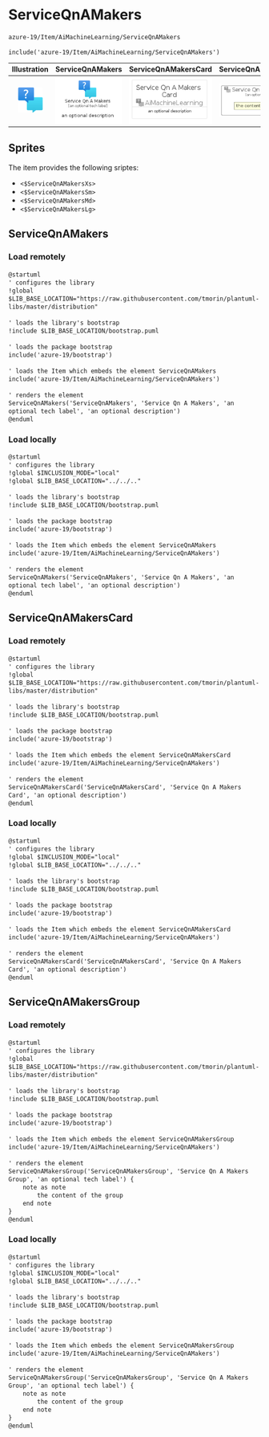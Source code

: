 # ServiceQnAMakers


```text
azure-19/Item/AiMachineLearning/ServiceQnAMakers
```

```text
include('azure-19/Item/AiMachineLearning/ServiceQnAMakers')
```



| Illustration | ServiceQnAMakers | ServiceQnAMakersCard | ServiceQnAMakersGroup |
| :---: | :---: | :---: | :---: |
| ![illustration for Illustration](../../../azure-19/Item/AiMachineLearning/ServiceQnAMakers.png) | ![illustration for ServiceQnAMakers](../../../azure-19/Item/AiMachineLearning/ServiceQnAMakers.Local.png) | ![illustration for ServiceQnAMakersCard](../../../azure-19/Item/AiMachineLearning/ServiceQnAMakersCard.Local.png) | ![illustration for ServiceQnAMakersGroup](../../../azure-19/Item/AiMachineLearning/ServiceQnAMakersGroup.Local.png) |



## Sprites
The item provides the following sriptes:

- `<$ServiceQnAMakersXs>`
- `<$ServiceQnAMakersSm>`
- `<$ServiceQnAMakersMd>`
- `<$ServiceQnAMakersLg>`





## ServiceQnAMakers

### Load remotely
```plantuml
@startuml
' configures the library
!global $LIB_BASE_LOCATION="https://raw.githubusercontent.com/tmorin/plantuml-libs/master/distribution"

' loads the library's bootstrap
!include $LIB_BASE_LOCATION/bootstrap.puml

' loads the package bootstrap
include('azure-19/bootstrap')

' loads the Item which embeds the element ServiceQnAMakers
include('azure-19/Item/AiMachineLearning/ServiceQnAMakers')

' renders the element
ServiceQnAMakers('ServiceQnAMakers', 'Service Qn A Makers', 'an optional tech label', 'an optional description')
@enduml
```

### Load locally
```plantuml
@startuml
' configures the library
!global $INCLUSION_MODE="local"
!global $LIB_BASE_LOCATION="../../.."

' loads the library's bootstrap
!include $LIB_BASE_LOCATION/bootstrap.puml

' loads the package bootstrap
include('azure-19/bootstrap')

' loads the Item which embeds the element ServiceQnAMakers
include('azure-19/Item/AiMachineLearning/ServiceQnAMakers')

' renders the element
ServiceQnAMakers('ServiceQnAMakers', 'Service Qn A Makers', 'an optional tech label', 'an optional description')
@enduml
```

## ServiceQnAMakersCard

### Load remotely
```plantuml
@startuml
' configures the library
!global $LIB_BASE_LOCATION="https://raw.githubusercontent.com/tmorin/plantuml-libs/master/distribution"

' loads the library's bootstrap
!include $LIB_BASE_LOCATION/bootstrap.puml

' loads the package bootstrap
include('azure-19/bootstrap')

' loads the Item which embeds the element ServiceQnAMakersCard
include('azure-19/Item/AiMachineLearning/ServiceQnAMakers')

' renders the element
ServiceQnAMakersCard('ServiceQnAMakersCard', 'Service Qn A Makers Card', 'an optional description')
@enduml
```

### Load locally
```plantuml
@startuml
' configures the library
!global $INCLUSION_MODE="local"
!global $LIB_BASE_LOCATION="../../.."

' loads the library's bootstrap
!include $LIB_BASE_LOCATION/bootstrap.puml

' loads the package bootstrap
include('azure-19/bootstrap')

' loads the Item which embeds the element ServiceQnAMakersCard
include('azure-19/Item/AiMachineLearning/ServiceQnAMakers')

' renders the element
ServiceQnAMakersCard('ServiceQnAMakersCard', 'Service Qn A Makers Card', 'an optional description')
@enduml
```

## ServiceQnAMakersGroup

### Load remotely
```plantuml
@startuml
' configures the library
!global $LIB_BASE_LOCATION="https://raw.githubusercontent.com/tmorin/plantuml-libs/master/distribution"

' loads the library's bootstrap
!include $LIB_BASE_LOCATION/bootstrap.puml

' loads the package bootstrap
include('azure-19/bootstrap')

' loads the Item which embeds the element ServiceQnAMakersGroup
include('azure-19/Item/AiMachineLearning/ServiceQnAMakers')

' renders the element
ServiceQnAMakersGroup('ServiceQnAMakersGroup', 'Service Qn A Makers Group', 'an optional tech label') {
    note as note
        the content of the group
    end note
}
@enduml
```

### Load locally
```plantuml
@startuml
' configures the library
!global $INCLUSION_MODE="local"
!global $LIB_BASE_LOCATION="../../.."

' loads the library's bootstrap
!include $LIB_BASE_LOCATION/bootstrap.puml

' loads the package bootstrap
include('azure-19/bootstrap')

' loads the Item which embeds the element ServiceQnAMakersGroup
include('azure-19/Item/AiMachineLearning/ServiceQnAMakers')

' renders the element
ServiceQnAMakersGroup('ServiceQnAMakersGroup', 'Service Qn A Makers Group', 'an optional tech label') {
    note as note
        the content of the group
    end note
}
@enduml
```

